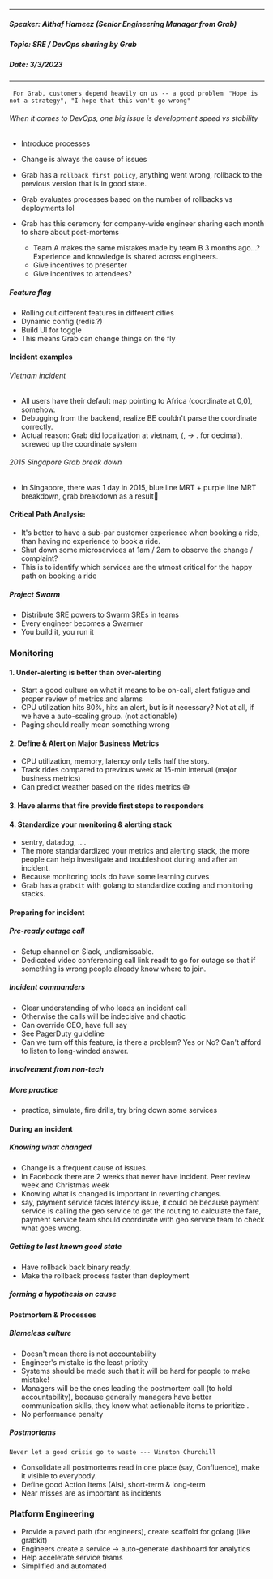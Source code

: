 <hr/>

##### Speaker: Althaf Hameez (Senior Engineering Manager from Grab)

##### Topic: SRE / DevOps sharing by Grab

##### Date: 3/3/2023

<hr/>

` For Grab, customers depend heavily on us -- a good problem`
` "Hope is not a strategy", "I hope that this won't go wrong"`

<h6>When it comes to DevOps, one big issue is development speed vs stability</h6>

- Introduce processes
- Change is always the cause of issues
- Grab has a `rollback first policy`, anything went wrong, rollback to the previous version that is in good state.
- Grab evaluates processes based on the number of rollbacks vs deployments lol

- Grab has this ceremony for company-wide engineer sharing each month to share about post-mortems

  - Team A makes the same mistakes made by team B 3 months ago...? Experience and knowledge is shared across engineers.
  - Give incentives to presenter
  - Give incentives to attendees?

##### Feature flag

- Rolling out different features in different cities
- Dynamic config (redis.?)
- Build UI for toggle
- This means Grab can change things on the fly

#### Incident examples

###### Vietnam incident

- All users have their default map pointing to Africa (coordinate at 0,0), somehow.
- Debugging from the backend, realize BE couldn't parse the coordinate correctly.
- Actual reason: Grab did localization at vietnam, (, -> . for decimal), screwed up the coordinate system

###### 2015 Singapore Grab break down

- In Singapore, there was 1 day in 2015, blue line MRT + purple line MRT breakdown, grab breakdown as a result🫠

#### Critical Path Analysis:

- It's better to have a sub-par customer experience when booking a ride, than having no experience to book a ride.
- Shut down some microservices at 1am / 2am to observe the change / complaint?
- This is to identify which services are the utmost critical for the happy path on booking a ride

##### Project Swarm

- Distribute SRE powers to Swarm SREs in teams
- Every engineer becomes a Swarmer
- You build it, you run it

### Monitoring

#### 1. Under-alerting is better than over-alerting

- Start a good culture on what it means to be on-call, alert fatigue and proper review of metrics and alarms
- CPU utilization hits 80%, hits an alert, but is it necessary? Not at all, if we have a auto-scaling group. (not actionable)
- Paging should really mean something wrong

#### 2. Define & Alert on Major Business Metrics

- CPU utilization, memory, latency only tells half the story.
- Track rides compared to previous week at 15-min interval (major business metrics)
- Can predict weather based on the rides metrics 😅

#### 3. Have alarms that fire provide first steps to responders

#### 4. Standardize your monitoring & alerting stack

- sentry, datadog, ....
- The more standardardized your metrics and alerting stack, the more people can help investigate and troubleshoot during and after an incident.
- Because monitoring tools do have some learning curves
- Grab has a `grabkit` with golang to standardize coding and monitoring stacks.

#### Preparing for incident

##### Pre-ready outage call

- Setup channel on Slack, undismissable.
- Dedicated video conferencing call link readt to go for outage so that if something is wrong people already know where to join.

##### Incident commanders

- Clear understanding of who leads an incident call
- Otherwise the calls will be indecisive and chaotic
- Can override CEO, have full say
- See PagerDuty guideline
- Can we turn off this feature, is there a problem? Yes or No? Can't afford to listen to long-winded answer.

##### Involvement from non-tech

##### More practice

- practice, simulate, fire drills, try bring down some services

#### During an incident

##### Knowing what changed

- Change is a frequent cause of issues.
- In Facebook there are 2 weeks that never have incident. Peer review week and Christmas week
- Knowing what is changed is important in reverting changes.
- say, payment service faces latency issue, it could be because payment service is calling the geo service to get the routing to calculate the fare, payment service team should coordinate with geo service team to check what goes wrong.

##### Getting to last known good state

- Have rollback back binary ready.
- Make the rollback process faster than deployment

##### forming a hypothesis on cause

#### Postmortem & Processes

##### Blameless culture

- Doesn't mean there is not accountability
- Engineer's mistake is the least priotity
- Systems should be made such that it will be hard for people to make mistake!
- Managers will be the ones leading the postmortem call (to hold accountability), because generally managers have better communication skills, they know what actionable items to prioritize .
- No performance penalty

##### Postmortems

`Never let a good crisis go to waste --- Winston Churchill`

- Consolidate all postmortems read in one place (say, Confluence), make it visible to everybody.
- Define good Action Items (AIs), short-term & long-term
- Near misses are as important as incidents

### Platform Engineering

- Provide a paved path (for engineers), create scaffold for golang (like grabkit)
- Engineers create a service -> auto-generate dashboard for analytics
- Help accelerate service teams
- Simplified and automated
